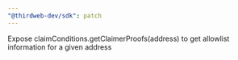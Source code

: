 ```yaml
---
"@thirdweb-dev/sdk": patch
---
```


Expose claimConditions.getClaimerProofs(address) to get allowlist information for a given address
